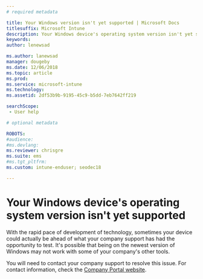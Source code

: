 ```yaml
---
# required metadata

title: Your Windows version isn't yet supported | Microsoft Docs
titlesuffix: Microsoft Intune
description: Your Windows device's operating system version isn't yet supported.
keywords:
author: lenewsad

ms.author: lanewsad
manager: dougeby
ms.date: 12/06/2018
ms.topic: article
ms.prod:
ms.service: microsoft-intune
ms.technology:
ms.assetid: 2df53b9b-9195-45c9-b5dd-7eb7642ff219

searchScope:
 - User help

# optional metadata

ROBOTS:  
#audience:
#ms.devlang:
ms.reviewer: chrisgre
ms.suite: ems
#ms.tgt_pltfrm:
ms.custom: intune-enduser; seodec18

---
```

# Your Windows device's operating system version isn't yet supported

With the rapid pace of development of technology, sometimes your device could actually be ahead of what your company support has had the opportunity to test. It's possible that being on the newest version of Windows may not work with some of your company's other tools. 

You will need to contact your company support to resolve this issue. For contact information, check the [Company Portal website](https://go.microsoft.com/fwlink/?linkid=2010980).
